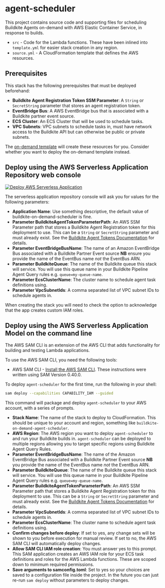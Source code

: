 # agent-scheduler

This project contains source code and supporting files for scheduling Buildkite
Agents on-demand with AWS Elastic Container Service, in response to builds.

- `src` - Code for the Lambda functions. These have been inlined into `template.yml` for easier stack creation in any region.
- `source.yml` - A CloudFormation template that defines the AWS resources.

## Prerequisites

This stack has the following prerequisites that must be deployed beforehand:

* **Buildkite Agent Registration Token SSM Parameter**: A `String` or
`SecretString` parameter that stores an agent registration token.
* **EventBridge Bus**: A AWS EventBridge bus that is associated with a Buildkite
partner event source.
* **ECS Cluster**: An ECS Cluster that will be used to schedule tasks.
* **VPC Subnets**: VPC subnets to schedule tasks in, must have network access
to the Buildkite API but can otherwise be public or private subnets.

The [on-demand template](../) will create these resources for you. Consider
whether you want to deploy the on-demand template instead.

## Deploy using the AWS Serverless Application Repository web console

[![Deploy AWS Serverless Application](https://cdn.rawgit.com/buildkite/cloudformation-launch-stack-button-svg/master/launch-stack.svg)](https://serverlessrepo.aws.amazon.com/applications/arn:aws:serverlessrepo:us-east-1:832577133680:applications~buildkite-on-demand-scheduler)

The serverless application repository console will ask you for values for the
following parameters:

* **Application Name**: Use something descriptive, the default value of
buildkite-on-demand-scheduler is fine.
* **Parameter BuildkiteAgentTokenParameterPath**: An AWS SSM Parameter path that
stores a Buildkite Agent Registration token for this deployment to use. This can
be a `String` or `SecretString` parameter and must already exist. See the
[Buildkite Agent Tokens Documentation](https://buildkite.com/docs/agent/v3/tokens)
for details.
* **Parameter EventBridgeBusName**: The name of an Amazon EventBridge Bus
associated with a Buildkite Partner Event source **NB** ensure you provide the
name of the EventBus name _not_ the EventBus ARN.
* **Parameter BuildkiteQueue**: The name of the Buildkite queue this stack will
service. You will use this queue name in your Buildkite Pipeline Agent Query
rules e.g. `queue=my-queue-name`.
* **Parameter EcsClusterName**: The cluster name to schedule agent task
definitions using.
* **Parameter VpcSubnetIds**: A comma separated list of VPC subnet IDs to
schedule agents in.

When creating the stack you will need to check the option to acknowledge that
the app creates custom IAM roles.

## Deploy using the AWS Serverless Application Model on the command line

The AWS SAM CLI is an extension of the AWS CLI that adds functionality for building and testing Lambda applications.

To use the AWS SAM CLI, you need the following tools:

* AWS SAM CLI - [Install the AWS SAM CLI](https://docs.aws.amazon.com/serverless-application-model/latest/developerguide/serverless-sam-cli-install.html). These instructions were written using SAM Version 0.40.0.

To deploy `agent-scheduler` for the first time, run the following in your shell:

```bash
sam deploy --capabilities CAPABILITY_IAM --guided
```

This command will package and deploy `agent-scheduler` to your AWS account, with
a series of prompts.

* **Stack Name**: The name of the stack to deploy to CloudFormation. This should
be unique to your account and region, something like
`buildkite-on-demand-agent-scheduler`.
* **AWS Region**: The AWS region you want to deploy `agent-scheduler` to and run
your Buildkite builds in. `agent-scheduler` can be deployed to multiple regions
allowing you to target specific regions using Buildkite Agent Query Rules.
* **Parameter EventBridgeBusName**: The name of the Amazon EventBridge Bus
associated with a Buildkite Partner Event source **NB** you provide the name of
the EventBus name _not_ the EventBus ARN.
* **Parameter BuildkiteQueue**: The name of the Buildkite queue this stack will
service. You will use this queue name in your Buildkite Pipeline Agent Query
rules e.g. `queue=my-queue-name`.
* **Parameter BuildkiteAgentTokenParameterPath**: An AWS SSM Parameter path that
stores a Buildkite Agent Registration token for this deployment to use. This can
be a `String` or `SecretString` parameter and must already exist. See the
[Buildkite Agent Tokens Documentation](https://buildkite.com/docs/agent/v3/tokens)
for details.
* **Parameter VpcSubnetIds**: A comma separated list of VPC subnet IDs to
schedule agents in.
* **Parameter EcsClusterName**: The cluster name to schedule agent task
definitions using.
* **Confirm changes before deploy**: If set to yes, any change sets will be
shown to you before execution for manual review. If set to no, the AWS SAM CLI
will automatically deploy changes.
* **Allow SAM CLI IAM role creation**: You must answer yes to this prompt. This
SAM application creates an AWS IAM role for your ECS task definitions and roles
for the AWS Lambda functions. These are scoped down to minimum required
permissions.
* **Save arguments to samconfig.toml**: Set to yes so your choices are saved to
a configuration file inside the project. In the future you can just re-run
`sam deploy` without parameters to deploy changes.
